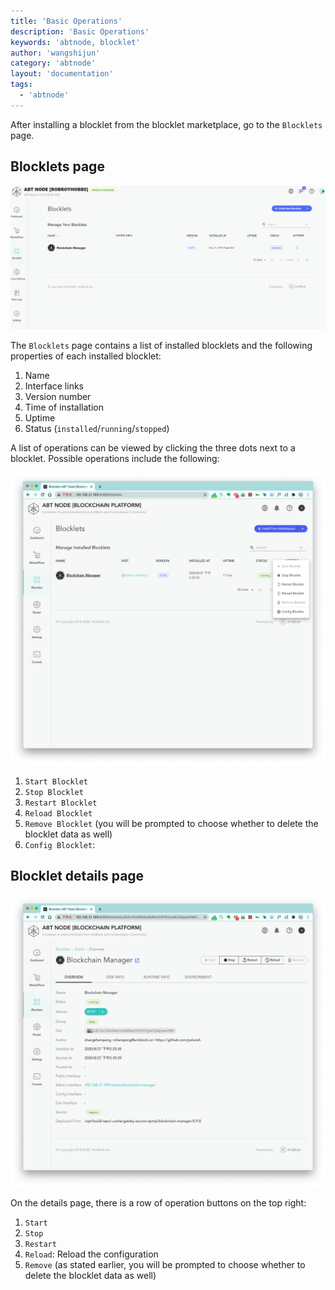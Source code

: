 ```yaml
---
title: 'Basic Operations'
description: 'Basic Operations'
keywords: 'abtnode, blocklet'
author: 'wangshijun'
category: 'abtnode'
layout: 'documentation'
tags:
  - 'abtnode'
---
```


After installing a blocklet from the blocklet marketplace, go to the `Blocklets` page.

## Blocklets page

![](./images/blocklets-overview.png)

The `Blocklets` page contains a list of installed blocklets and the following properties of each installed blocklet:

1. Name
2. Interface links
3. Version number
4. Time of installation
5. Uptime
6. Status (`installed`/`running`/`stopped`)

A list of operations can be viewed by clicking the three dots next to a blocklet. Possible operations include the
following:

![](./images/basic-operations-2-en.png)

1. `Start Blocklet`
2. `Stop Blocklet`
3. `Restart Blocklet`
4. `Reload Blocklet`
5. `Remove Blocklet` (you will be prompted to choose whether to delete the blocklet data as well)
6. `Config Blocklet`:

## Blocklet details page

![](./images/basic-operations-3-en.png)

On the details page, there is a row of operation buttons on the top right:

1. `Start`
2. `Stop`
3. `Restart`
4. `Reload`: Reload the configuration
5. `Remove` (as stated earlier, you will be prompted to choose whether to delete the blocklet data as well)
